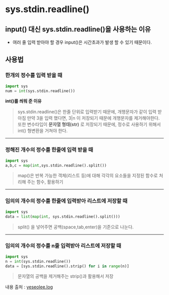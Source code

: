  # sys.stdin.readline()
 ## input() 대신 sys.stdin.readline()을 사용하는 이유
 * 여러 줄 입력 받아야 할 경우 input()은 시간초과가 발생 할 수 있기 때문이다.
 
 
 ## 사용법
 ### 한개의 정수를 입력 받을 때
 ```python
 import sys
 num = int(sys.stdin.readline())
 ```
 **int()를 씌워 준 이유**
 > sys.stdin.readline()은 한줄 단위로 입력받기 때문에, 개행문자가 같이 입력 받아짐
 > 만약 3을 입력 했다면, 3|n 이 저장되기 때문에 개행문자를 제거해야한다.
 > 또한 변수타입이 **문자열 형태(str)** 로 저장되기 때문에, 정수로 사용하기 위해서 int() 형변환을 거쳐야 한다.
  
 - - -
 
 ### 정해진 개수의 정수를 한줄에 입력 받을 때
 ```python
 import sys
 a,b,c = map(int,sys.stdin.readline().split())
 ```
 > map()은 반복 가능한 객체(리스트 등)에 대해 각각의 요소들을 지정된 함수로 처리해 주는 함수, 활용하기
  
 - - -
 
 ### 임의의 개수의 정수를 한줄에 입력받아 리스트에 저장할 때
 ```python
 import sys
 data = list(map(int, sys.stdin.readline().split()))
 ```
 > split() 을 넣어주면 공백(space,tab,enter)을 기준으로 나눈다.
  
 - - -
 
 ### 임의의 개수의 정수를 n줄 입력받아 리스트에 저장할 때
 ```python
import sys
n = int(sys.stdin.readline())
data = [sys.stdin.readline().strip() for i in range(n)]
```
> 문자열의 공백을 제거해주는 strip()과 활용해서 저장


내용 출처 : [yeseolee.log](https://velog.io/@yeseolee/Python-%ED%8C%8C%EC%9D%B4%EC%8D%AC-%EC%9E%85%EB%A0%A5-%EC%A0%95%EB%A6%ACsys.stdin.readline)
 
